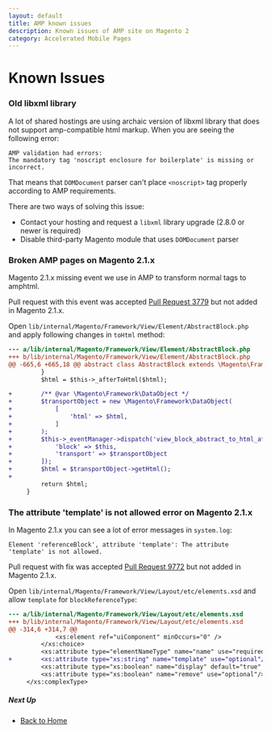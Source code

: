 ```yaml
---
layout: default
title: AMP known issues
description: Known issues of AMP site on Magento 2
category: Accelerated Mobile Pages
---
```


# Known Issues

### Old libxml library

A lot of shared hostings are using archaic version of libxml library that does
not support amp-compatible html markup. When you are seeing the following error:

```
AMP validation had errors:
The mandatory tag 'noscript enclosure for boilerplate' is missing or incorrect.
```

That means that `DOMDocument` parser can't place `<noscript>` tag properly
according to AMP requirements.

There are two ways of solving this issue:

 -  Contact your hosting and request a `libxml` library upgrade (2.8.0 or newer
    is required)
 -  Disable third-party Magento module that uses `DOMDocument` parser

### Broken AMP pages on Magento 2.1.x

Magento 2.1.x missing event we use in AMP to transform normal tags to amphtml.

Pull request with this event was accepted [Pull Request 3779][pr-3779] but not added in Magento 2.1.x.

Open `lib/internal/Magento/Framework/View/Element/AbstractBlock.php` and apply
following changes in `toHtml` method:

```diff
--- a/lib/internal/Magento/Framework/View/Element/AbstractBlock.php
+++ b/lib/internal/Magento/Framework/View/Element/AbstractBlock.php
@@ -665,6 +665,18 @@ abstract class AbstractBlock extends \Magento\Framework\DataObject implements Bl
         }
         $html = $this->_afterToHtml($html);

+        /** @var \Magento\Framework\DataObject */
+        $transportObject = new \Magento\Framework\DataObject(
+            [
+                'html' => $html,
+            ]
+        );
+        $this->_eventManager->dispatch('view_block_abstract_to_html_after', [
+            'block' => $this,
+            'transport' => $transportObject
+        ]);
+        $html = $transportObject->getHtml();
+
         return $html;
     }
```

### The attribute 'template' is not allowed error on Magento 2.1.x

In Magento 2.1.x you can see a lot of error messages in `system.log`:

```
Element 'referenceBlock', attribute 'template': The attribute 'template' is not allowed.
```

Pull request with fix was accepted [Pull Request 9772][pr-9772] but not added in Magento 2.1.x.

Open `lib/internal/Magento/Framework/View/Layout/etc/elements.xsd` and allow `template` for
`blockReferenceType`:

```diff
--- a/lib/internal/Magento/Framework/View/Layout/etc/elements.xsd
+++ b/lib/internal/Magento/Framework/View/Layout/etc/elements.xsd
@@ -314,6 +314,7 @@
             <xs:element ref="uiComponent" minOccurs="0" />
         </xs:choice>
         <xs:attribute type="elementNameType" name="name" use="required"/>
+        <xs:attribute type="xs:string" name="template" use="optional"/>
         <xs:attribute type="xs:boolean" name="display" default="true" use="optional"/>
         <xs:attribute type="xs:boolean" name="remove" use="optional"/>
     </xs:complexType>
```

##### Next Up

 -  [Back to Home](/m2/extensions/amp/)


[pr-3779]: https://github.com/magento/magento2/pull/3779
[pr-9772]: https://github.com/magento/magento2/pull/9772
